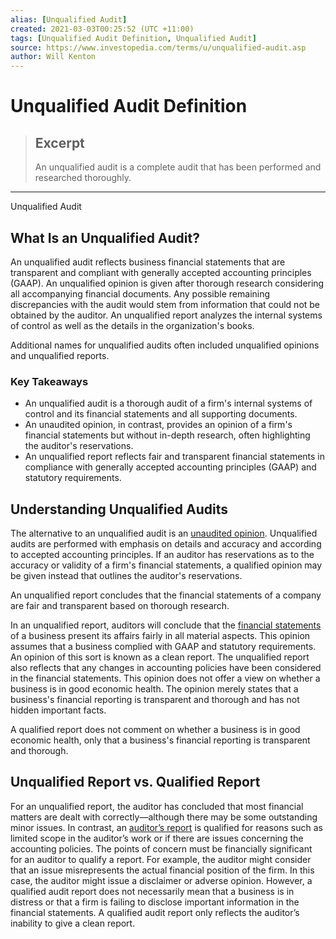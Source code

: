 ```yaml
---
alias: [Unqualified Audit]
created: 2021-03-03T00:25:52 (UTC +11:00)
tags: [Unqualified Audit Definition, Unqualified Audit]
source: https://www.investopedia.com/terms/u/unqualified-audit.asp
author: Will Kenton
---
```


# Unqualified Audit Definition

> ## Excerpt
> An unqualified audit is a complete audit that has been performed and researched thoroughly.

---

Unqualified Audit
## What Is an Unqualified Audit?

An unqualified audit reflects business financial statements that are transparent and compliant with generally accepted accounting principles (GAAP). An unqualified opinion is given after thorough research considering all accompanying financial documents. Any possible remaining discrepancies with the audit would stem from information that could not be obtained by the auditor. An unqualified report analyzes the internal systems of control as well as the details in the organization's books.

Additional names for unqualified audits often included unqualified opinions and unqualified reports.

### Key Takeaways

-   An unqualified audit is a thorough audit of a firm's internal systems of control and its financial statements and all supporting documents.
-   An unaudited opinion, in contrast, provides an opinion of a firm's financial statements but without in-depth research, often highlighting the auditor's reservations.
-   An unqualified report reflects fair and transparent financial statements in compliance with generally accepted accounting principles (GAAP) and statutory requirements.

## Understanding Unqualified Audits

The alternative to an unqualified audit is an [unaudited opinion](https://www.investopedia.com/terms/u/unqualified-opinion.asp). Unqualified audits are performed with emphasis on details and accuracy and according to accepted accounting principles. If an auditor has reservations as to the accuracy or validity of a firm's financial statements, a qualified opinion may be given instead that outlines the auditor's reservations.

An unqualified report concludes that the financial statements of a company are fair and transparent based on thorough research.

In an unqualified report, auditors will conclude that the [financial statements](https://www.investopedia.com/terms/f/financial-statements.asp) of a business present its affairs fairly in all material aspects. This opinion assumes that a business complied with GAAP and statutory requirements. An opinion of this sort is known as a clean report. The unqualified report also reflects that any changes in accounting policies have been considered in the financial statements. This opinion does not offer a view on whether a business is in good economic health. The opinion merely states that a business's financial reporting is transparent and thorough and has not hidden important facts.

A qualified report does not comment on whether a business is in good economic health, only that a business's financial reporting is transparent and thorough.

## Unqualified Report vs. Qualified Report

For an unqualified report, the auditor has concluded that most financial matters are dealt with correctly—although there may be some outstanding minor issues. In contrast, an [auditor’s report](https://www.investopedia.com/terms/a/auditorsreport.asp) is qualified for reasons such as limited scope in the auditor’s work or if there are issues concerning the accounting policies. The points of concern must be financially significant for an auditor to qualify a report. For example, the auditor might consider that an issue misrepresents the actual financial position of the firm. In this case, the auditor might issue a disclaimer or adverse opinion. However, a qualified audit report does not necessarily mean that a business is in distress or that a firm is failing to disclose important information in the financial statements. A qualified audit report only reflects the auditor’s inability to give a clean report.

